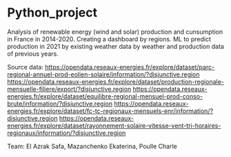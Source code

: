 # Python_project
Analysis of renewable energy (wind and solar) production and cunsumption in France in 2014-2020. 
Creating a dashboard by regions.
ML to predict production in 2021 by existing weather data by weather and production data of previous years.

Source data:
https://opendata.reseaux-energies.fr/explore/dataset/parc-regional-annuel-prod-eolien-solaire/information/?disjunctive.region
https://opendata.reseaux-energies.fr/explore/dataset/production-regionale-mensuelle-filiere/export/?disjunctive.region
https://opendata.reseaux-energies.fr/explore/dataset/equilibre-regional-mensuel-prod-conso-brute/information/?disjunctive.region
https://opendata.reseaux-energies.fr/explore/dataset/fc-tc-regionaux-mensuels-enr/information/?disjunctive.region
https://opendata.reseaux-energies.fr/explore/dataset/rayonnement-solaire-vitesse-vent-tri-horaires-regionaux/information/?disjunctive.region

Team:
El Azrak Safa, 
Mazanchenko Ekaterina, 
Poulle Charle
